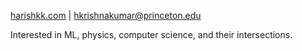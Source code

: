 [harishkk.com](http://harishkk.com) | [hkrishnakumar@princeton.edu](mailto:hkrishnakumar@princeton.edu)

Interested in ML, physics, computer science, and their intersections.
